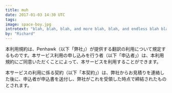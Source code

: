 ```yaml
---
title: muh
date: 2017-01-03 14:30 UTC
tags:
image: space-boy.jpg
introtext: "blah, blah, blah, and more blah, blah, and endless blah blah, blah, because blah, blah, blah goes on for ever and ever and ever."
by: "Richard"
---
```


<style>
    .small-hero {
        background: url("/images/blog-images/space-boy.jpg");
        background-size: cover;
        }
</style>

<div class="blog-single-column">
        <p>本利用規約は、Penhawk（以下「弊社」）が提供する翻訳の利用について規定するものです。本サービス利用の申し込みを行う者（以下「申込者」）は、本利用規約にご同意いただくことによって、本サービスを利用することができます。</p>
        <p>本サービスの利用に係る契約（以下「本契約」）は、弊社からお見積りを連絡した後に、申込者が申込書を送付し、弊社がこれを受領した時点で締結されたものとされます。</p>
</div>